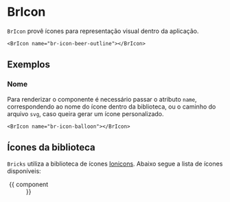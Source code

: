 <script setup>
import { computed } from 'vue'
import BrIcon from '../../src/components/icon/BrIcon.vue'
import * as Icons from '../../src/icons/icons'

const convertStringComponentName = (str) => {
	const chars = str.split('')
	const newChars = chars.map((char, index) => {
		if (/[A-Z]/.test(char)) {
			return `${index !== 0 ? '-' : ''}${char.toLowerCase()}`
		}
		return char
	})
	return newChars.join().replace(/\,/g, '')
}

const computedComponents = computed(() => {
	return Object.keys(Icons).map(string => { return convertStringComponentName(string) })
})
</script>

# BrIcon <Badge type="warning" text="alpha" />

`BrIcon` provê ícones para representação visual dentro da aplicação.

<BrIcon name="br-icon-beer-outline"></BrIcon>

```vue
<BrIcon name="br-icon-beer-outline"></BrIcon>
```

## Exemplos

### Nome

Para renderizar o componente é necessário passar o atributo `name`, correspondendo ao nome do ícone dentro da biblioteca, ou o caminho do arquivo `svg`, caso queira gerar um ícone personalizado.

<BrIcon name="br-icon-balloon"></BrIcon>

```vue
<BrIcon name="br-icon-balloon"></BrIcon>
```

## Ícones da biblioteca

`Bricks` utiliza a biblioteca de ícones [Ionicons](https://ionic.io/ionicons). Abaixo segue a lista de ícones disponíveis:

<div class="flex flex-wrap w-full">
	<div 
		class="icon-card"
		v-for="component in computedComponents"
		:key="`icon-${ component }`"
	>
		<BrIcon	:name="component" class="mb-small"></BrIcon>
		<span>{{ component }}</span>
	</div>
</div>

<style lang="scss">
@import '../../src/styles/index.scss';

.icon-card {
	display: flex;
	flex-direction: column;
	align-items: center;
	padding: var(--br-spacing-small);
	width: 100px;
	margin-bottom: 10px;

	span {
		text-align:center;
		font-size: var(--br-font-size-x-small)
	}
}
</style>